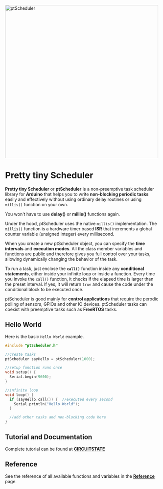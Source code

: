 <img src="https://github.com/vishnumaiea/ptScheduler/blob/main/assets/ptScheduler-Feature-Image-1_3-1.png" alt="ptScheduler" width="500"/>

# Pretty tiny Scheduler
**Pretty tiny Scheduler** or **ptScheduler** is a non-preemptive task scheduler library for **Arduino** that helps you to write **non-blocking periodic tasks** easily and effectively without using ordinary delay routines or using `millis()` function on your own.

You won't have to use **delay()** or **millis()** functions again.

Under the hood, ptScheduler uses the native `millis()` implementation. The `millis()` function is a hardware timer based **ISR** that increments a global counter variable (unsigned integer) every millisecond.

When you create a new ptScheduler object, you can specify the **time intervals** and **execution modes**. All the class member variables and functions are public and therefore gives you full control over your tasks, allowing dynamically changing the behavior of the task.

To run a task, just enclose the **`call()`** function inside any **conditional statements**, either inside your infinite loop or inside a function. Every time you invoke the `call()` function, it checks if the elapsed time is larger than the preset interval. If yes, it will return `true` and cause the code under the conditional block to be executed once.

ptScheduler is good mainly for **control applications** that require the perodic polling of sensors, GPIOs and other IO devices. ptScheduler tasks can coexist with preemptive tasks such as **FreeRTOS** tasks.

## Hello World

Here is the basic `Hello World` example.

```cpp
#include "ptScheduler.h"

//create tasks
ptScheduler sayHello = ptScheduler(1000);

//setup function runs once
void setup() {
  Serial.begin(9600);
}

//infinite loop
void loop() {
  if (sayHello.call()) {  //executed every second
    Serial.println("Hello World");
  }

  //add other tasks and non-blocking code here
}
```

## Tutorial and Documentation

Complete tutorial can be found at **[CIRCUITSTATE](https://circuitstate.com/tutorials/ptscheduler-a-minimal-cooperative-task-scheduler-for-arduino/)**

## Reference

See the reference of all available functions and variables in the **[Reference](https://github.com/vishnumaiea/ptScheduler/wiki/Reference)** page.
